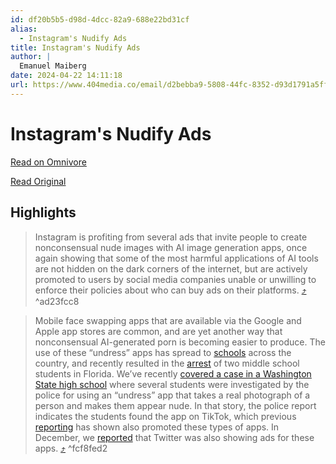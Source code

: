 ```yaml
---
id: df20b5b5-d98d-4dcc-82a9-688e22bd31cf
alias:
  - Instagram's Nudify Ads
title: Instagram's Nudify Ads
author: |
  Emanuel Maiberg
date: 2024-04-22 14:11:18
url: https://www.404media.co/email/d2bebba9-5808-44fc-8352-d93d1791a5ff/
---
```


# Instagram's Nudify Ads

[Read on Omnivore](https://omnivore.app/me/instagram-s-nudify-ads-18f05eeaabe)

[Read Original](https://www.404media.co/email/d2bebba9-5808-44fc-8352-d93d1791a5ff/)

## Highlights

> Instagram is profiting from several ads that invite people to create nonconsensual nude images with AI image generation apps, once again showing that some of the most harmful applications of AI tools are not hidden on the dark corners of the internet, but are actively promoted to users by social media companies unable or unwilling to enforce their policies about who can buy ads on their platforms. [⤴️](https://omnivore.app/me/instagram-s-nudify-ads-18f05eeaabe#ad23fcc8-9afc-48d1-943c-cecf346e96d7)  ^ad23fcc8

> Mobile face swapping apps that are available via the Google and Apple app stores are common, and are yet another way that nonconsensual AI-generated porn is becoming easier to produce. The use of these “undress” apps has spread to [schools](https://www.nbcnews.com/news/us-news/little-recourse-teens-girls-victimized-ai-deepfake-nudes-rcna126399?ref=404media.co) across the country, and recently resulted in the [arrest](https://www.wired.com/story/florida-teens-arrested-deepfake-nudes-classmates/?ref=404media.co) of two middle school students in Florida. We’ve recently [covered a case in a Washington State high school](https://www.404media.co/what-was-she-supposed-to-report-police-report-shows-how-a-high-school-deepfake-nightmare-unfolded/) where several students were investigated by the police for using an “undress” app that takes a real photograph of a person and makes them appear nude. In that story, the police report indicates the students found the app on TikTok, which previous [reporting](https://www.vice.com/en/article/m7b4b3/x-lags-behind-tiktok-meta-in-restricting-nudify-apps-for-non-consensual-ai-porn?ref=404media.co) has shown also promoted these types of apps. In December, we [reported](https://www.404media.co/twitter-x-now-showing-ads-for-nonconsensual-ai-undress-apps/) that Twitter was also showing ads for these apps. [⤴️](https://omnivore.app/me/instagram-s-nudify-ads-18f05eeaabe#fcf8fed2-20b0-4c6e-ac39-9fcfa8b7ff53)  ^fcf8fed2


